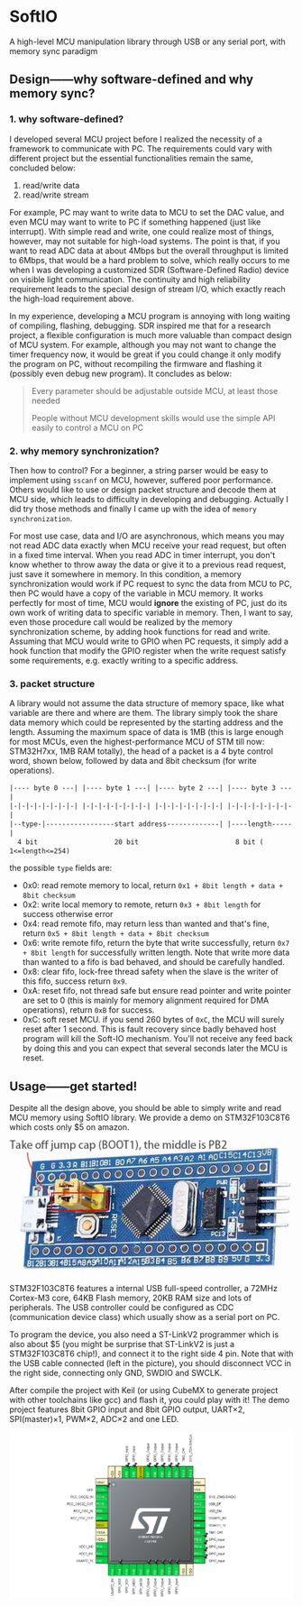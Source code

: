 # SoftIO
A high-level MCU manipulation library through USB or any serial port, with memory sync paradigm

## Design——why software-defined and why memory sync?

### 1. why software-defined?

I developed several MCU project before I realized the necessity of a framework to communicate with PC. The requirements could vary with different project but the essential functionalities remain the same, concluded below:

1. read/write data
2. read/write stream

For example, PC may want to write data to MCU to set the DAC value, and even MCU may want to write to PC if something happened (just like interrupt). With simple read and write, one could realize most of things, however, may not suitable for high-load systems. The point is that, if you want to read ADC data at about 4Mbps but the overall throughput is limited to 6Mbps, that would be a hard problem to solve, which really occurs to me when I was developing a customized SDR (Software-Defined Radio) device on visible light communication. The continuity and high reliability requirement leads to the special design of stream I/O, which exactly reach the high-load requirement above.

In my experience, developing a MCU program is annoying with long waiting of compiling, flashing, debugging. SDR inspired me that for a research project, a flexible configuration is much more valuable than compact design of MCU system. For example, although you may not want to change the timer frequency now, it would be great if you could change it only modify the program on PC, without recompiling the firmware and flashing it (possibly even debug new program). It concludes as below:

> Every parameter should be adjustable outside MCU, at least those needed
>
> People without MCU development skills would use the simple API easily to control a MCU on PC

### 2. why memory synchronization?

Then how to control? For a beginner, a string parser would be easy to implement using `sscanf` on MCU, however, suffered poor performance. Others would like to use or design packet structure and decode them at MCU side, which leads to difficulty in developing and debugging. Actually I did try those methods and finally I came up with the idea of `memory synchronization`. 

For most use case, data and I/O are asynchronous, which means you may not read ADC data exactly when MCU receive your read request, but often in a fixed time interval. When you read ADC in timer interrupt, you don't know whether to throw away the data or give it to a previous read request, just save it somewhere in memory. In this condition, a memory synchronization would work if PC request to sync the data from MCU to PC, then PC would have a copy of the variable in MCU memory. It works perfectly for most of time, MCU would **ignore** the existing of PC, just do its own work of writing data to specific variable in memory. Then, I want to say, even those procedure call would be realized by the memory synchronization scheme, by adding hook functions for read and write. Assuming that MCU would write to GPIO when PC requests, it simply add a hook function that modify the GPIO register when the write request satisfy some requirements, e.g. exactly writing to a specific address.

### 3. packet structure

A library would not assume the data structure of memory space, like what variable are there and where are them. The library simply took the share data memory which could be represented by the starting address and the length. Assuming the maximum space of data is 1MB (this is large enough for most MCUs, even the highest-performance MCU of STM till now: STM32H7xx, 1MB RAM totally), the head of a packet is a 4 byte control word, shown below, followed by data and 8bit checksum (for write operations).

```
|---- byte 0 ---| |---- byte 1 ---| |---- byte 2 ---| |---- byte 3 ---|
|-|-|-|-|-|-|-|-| |-|-|-|-|-|-|-|-| |-|-|-|-|-|-|-|-| |-|-|-|-|-|-|-|-|
|--type-|-----------------start address-------------| |----length-----|
  4 bit                   20 bit                        8 bit ( 1<=length<=254)
```

the possible `type` fields are:

- 0x0: read remote memory to local, return `0x1 + 8bit length + data + 8bit checksum`
- 0x2: write local memory to remote, return `0x3 + 8bit length` for success otherwise error
- 0x4: read remote fifo, may return less than wanted and that's fine, return `0x5 + 8bit length + data + 8bit checksum`
- 0x6: write remote fifo, return the byte that write successfully, return `0x7 + 8bit length` for successfully written length. Note that write more data than wanted to a fifo is bad behaved, and should be carefully handled.
- 0x8: clear fifo, lock-free thread safety when the slave is the writer of this fifo, success return `0x9`.
- 0xA: reset fifo, not thread safe but ensure read pointer and write pointer are set to 0 (this is mainly for memory alignment required for DMA operations), return `0xB` for success.
- 0xC: soft reset MCU. if you send 260 bytes of `0xC`, the MCU will surely reset after 1 second. This is fault recovery since badly behaved host program will kill the Soft-IO mechanism. You'll not receive any feed back by doing this and you can expect that several seconds later the MCU is reset.

## Usage——get started!

Despite all the design above, you should be able to simply write and read MCU memory using SoftIO library. We provide a demo on STM32F103C8T6 which costs only $5 on amazon.

![stm32f103c8t6.jpg](stm32f103c8t6.jpg)

STM32F103C8T6 features a internal USB full-speed controller, a 72MHz Cortex-M3 core, 64KB Flash memory, 20KB RAM size and lots of peripherals. The USB controller could be configured as CDC (communication device class) which usually show as a serial port on PC.

To program the device, you also need a ST-LinkV2 programmer which is also about $5 (you might be surprise that ST-LinkV2 is just a STM32F103C8T6 chip!), and connect it to the right side 4 pin. Note that with the USB cable connected (left in the picture), you should disconnect VCC in the right side, connecting only GND, SWDIO and SWCLK.

After compile the project with Keil (or using CubeMX to generate project with other toolchains like gcc) and flash it, you could play with it! The demo project features 8bit GPIO input and 8bit GPIO output, UART×2, SPI(master)×1, PWM×2, ADC×2 and one LED.

![](SoftF103-MCU/pin.png)